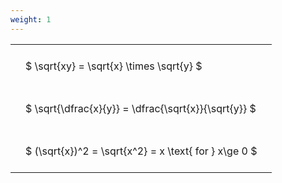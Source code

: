 ```yaml
---
weight: 1
---
```


<style type="text/css">
#T_e7d3c th.col_heading {
  text-align: left;
  font-size: 1em;
}
#T_e7d3c td {
  text-align: left;
  font-size: 1em;
  padding: 1.5em;
}
</style>
<table id="T_e7d3c">
  <thead>
  </thead>
  <tbody>
    <tr>
      <td id="T_e7d3c_row0_col0" class="data row0 col0" >$ \sqrt{xy} = \sqrt{x} \times \sqrt{y} $</td>
    </tr>
    <tr>
      <td id="T_e7d3c_row1_col0" class="data row1 col0" >$ \sqrt{\dfrac{x}{y}} = \dfrac{\sqrt{x}}{\sqrt{y}} $</td>
    </tr>
    <tr>
      <td id="T_e7d3c_row2_col0" class="data row2 col0" >$ (\sqrt{x})^2 = \sqrt{x^2} = x \text{ for } x\ge 0 $</td>
    </tr>
  </tbody>
</table>
